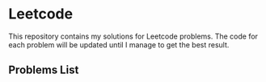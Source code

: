 # Leetcode
This repository contains my solutions for Leetcode problems. The code for each problem will be updated until I manage to get the best result.

## Problems List
